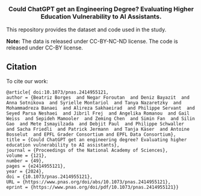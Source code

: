 <h3 align="center">
<p>Could ChatGPT get an Engineering Degree? Evaluating Higher Education Vulnerability to AI Assistants.
</h3>

This repository provides the dataset and code used in the study.

**Note:** The data is released under CC-BY-NC-ND license. The code is released under CC-BY license.


## Citation
To cite our work: 

```
@article{ doi:10.1073/pnas.2414955121,
author = {Beatriz Borges  and Negar Foroutan  and Deniz Bayazit  and Anna Sotnikova  and Syrielle Montariol  and Tanya Nazaretzky  and Mohammadreza Banaei  and Alireza Sakhaeirad  and Philippe Servant  and Seyed Parsa Neshaei  and Jibril Frej  and Angelika Romanou  and Gail Weiss  and Sepideh Mamooler  and Zeming Chen  and Simin Fan  and Silin Gao  and Mete Ismayilzada  and Debjit Paul  and Philippe Schwaller  and Sacha Friedli  and Patrick Jermann  and Tanja Käser  and Antoine Bosselut  and EPFL Grader Consortium and EPFL Data Consortium},
title = {Could ChatGPT get an engineering degree? Evaluating higher education vulnerability to AI assistants},
journal = {Proceedings of the National Academy of Sciences},
volume = {121},
number = {49},
pages = {e2414955121},
year = {2024},
doi = {10.1073/pnas.2414955121},
URL = {https://www.pnas.org/doi/abs/10.1073/pnas.2414955121},
eprint = {https://www.pnas.org/doi/pdf/10.1073/pnas.2414955121}}
```
